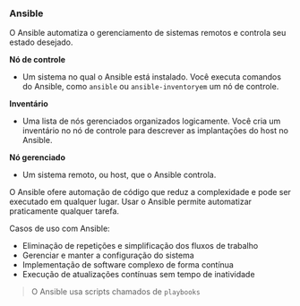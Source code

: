 ### Ansible
O Ansible automatiza o gerenciamento de sistemas remotos e controla seu estado desejado.

**Nó de controle**
- Um sistema no qual o Ansible está instalado. Você executa comandos do Ansible, como `ansible` ou `ansible-inventoryem` um nó de controle.

**Inventário**
- Uma lista de nós gerenciados organizados logicamente. Você cria um inventário no nó de controle para descrever as implantações do host no Ansible.

**Nó gerenciado**
- Um sistema remoto, ou host, que o Ansible controla.

O Ansible ofere automação de código que reduz a complexidade e pode ser executado em qualquer lugar. Usar o Ansible permite automatizar praticamente qualquer tarefa.

Casos de uso com Ansible:
- Eliminação de repetições e simplificação dos fluxos de trabalho
- Gerenciar e manter a configuração do sistema
- Implementação de software complexo de forma contínua
- Execução de atualizações contínuas sem tempo de inatividade

> O Ansible usa scripts chamados de `playbooks`